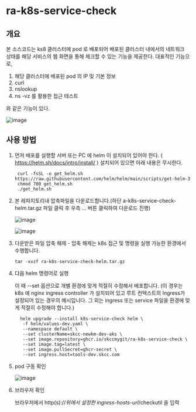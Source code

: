 # ra-k8s-service-check

## 개요 

본 소스코드는 ks8 클러스터에 pod 로 배포되어 배포된 클러스터 내에서의 네트워크 상태를 해당 서비스의 웹 화면을 통해 체크할 수 있는 기능을 제공한다.
대표적인 기능으로,

1. 해당 클러스터에 배포된 pod 의 IP 및 기본 정보
2. curl
3. nslookup
4. ns -vz 를 활용한 접근 테스트

와 같은 기능이 있다.

![image](https://github.com/user-attachments/assets/a07b56c9-8457-40c7-81ae-c85b30771fc1)


## 사용 방법

1. 먼저 배포를 실행할 서버 또는 PC 에 helm 이 설치되어 있어야 한다. ( https://helm.sh/docs/intro/install/ )
   설치되어 있으면 아래 내용은 무시한다.
   
        curl -fsSL -o get_helm.sh https://raw.githubusercontent.com/helm/helm/main/scripts/get-helm-3
        chmod 700 get_helm.sh
        ./get_helm.sh 

2. 본 레파지토리내 압축파일을 다운로드합니다.(하단 a-k8s-service-check-helm.tar.gz 파일 클릭 후 우측 ... 버튼 클릭하여 다운로드 진행)

   ![image](https://github.com/user-attachments/assets/9919a31d-abe3-4fbe-8e9b-3e6aef98872d)

   ![image](https://github.com/user-attachments/assets/3a386f2f-8767-46f8-b31d-ed459d01d30a)


3. 다운받은 파일 압축 해제 - 압축 해제는 k8s 접근 및 명령을 실행 가능한 환경에서 수행합니다.

       tar -xvzf ra-k8s-service-check-helm.tar.gz   
   
4. 댜음 helm 명령어로 실행

   이 때 --set 옵션으로 개별 환경에 맞게 적절히 수정해서 배포합니다.
   (이 경우는 k8s 에 nginx ingress controller 가 설치되어 있고 루트 컨텍스트의 Ingress가 설정되어 있는 경우의 예시입니다. 그 외는 ingress 또는 service 파일을 환경에 맞게 적절히 수정해야 합니다.)
   
         helm upgrade --install k8s-service-check helm \
          -f helm/values-dev.yaml \
          --namespace default \
          --set clusterName=skcc-newkm-dev-aks \
          --set image.repository=ghcr.io/skccmygit/ra-k8s-service-check \
          --set image.tag=latest \
          --set image.pullSecret=ghcr-secret \
          --set ingress.host=tools-dev.skcc.com

 7. pod 구동 확인

    ![image](https://github.com/user-attachments/assets/7dd7253a-1911-4a6e-9886-db1f54f7d57d)
  
8. 브라우저 확인

   브라우저에서 http(s)://*위에서 설정한 ingress-hosts-url*/checkutil 을 입력
